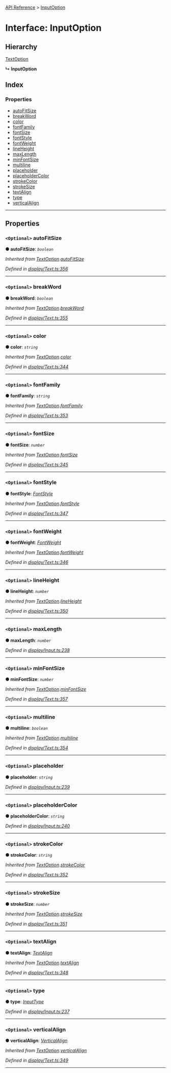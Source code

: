 [API Reference](../README.md) > [InputOption](../interfaces/inputoption.md)

# Interface: InputOption

## Hierarchy

 [TextOption](textoption.md)

**↳ InputOption**

## Index

### Properties

* [autoFitSize](inputoption.md#autofitsize)
* [breakWord](inputoption.md#breakword)
* [color](inputoption.md#color)
* [fontFamily](inputoption.md#fontfamily)
* [fontSize](inputoption.md#fontsize)
* [fontStyle](inputoption.md#fontstyle)
* [fontWeight](inputoption.md#fontweight)
* [lineHeight](inputoption.md#lineheight)
* [maxLength](inputoption.md#maxlength)
* [minFontSize](inputoption.md#minfontsize)
* [multiline](inputoption.md#multiline)
* [placeholder](inputoption.md#placeholder)
* [placeholderColor](inputoption.md#placeholdercolor)
* [strokeColor](inputoption.md#strokecolor)
* [strokeSize](inputoption.md#strokesize)
* [textAlign](inputoption.md#textalign)
* [type](inputoption.md#type)
* [verticalAlign](inputoption.md#verticalalign)

---

## Properties

<a id="autofitsize"></a>

### `<Optional>` autoFitSize

**● autoFitSize**: *`boolean`*

*Inherited from [TextOption](textoption.md).[autoFitSize](textoption.md#autofitsize)*

*Defined in [display/Text.ts:356](https://github.com/Lanfei/playable.js/blob/76571fa/src/display/Text.ts#L356)*

___
<a id="breakword"></a>

### `<Optional>` breakWord

**● breakWord**: *`boolean`*

*Inherited from [TextOption](textoption.md).[breakWord](textoption.md#breakword)*

*Defined in [display/Text.ts:355](https://github.com/Lanfei/playable.js/blob/76571fa/src/display/Text.ts#L355)*

___
<a id="color"></a>

### `<Optional>` color

**● color**: *`string`*

*Inherited from [TextOption](textoption.md).[color](textoption.md#color)*

*Defined in [display/Text.ts:344](https://github.com/Lanfei/playable.js/blob/76571fa/src/display/Text.ts#L344)*

___
<a id="fontfamily"></a>

### `<Optional>` fontFamily

**● fontFamily**: *`string`*

*Inherited from [TextOption](textoption.md).[fontFamily](textoption.md#fontfamily)*

*Defined in [display/Text.ts:353](https://github.com/Lanfei/playable.js/blob/76571fa/src/display/Text.ts#L353)*

___
<a id="fontsize"></a>

### `<Optional>` fontSize

**● fontSize**: *`number`*

*Inherited from [TextOption](textoption.md).[fontSize](textoption.md#fontsize)*

*Defined in [display/Text.ts:345](https://github.com/Lanfei/playable.js/blob/76571fa/src/display/Text.ts#L345)*

___
<a id="fontstyle"></a>

### `<Optional>` fontStyle

**● fontStyle**: *[FontStyle](../#fontstyle)*

*Inherited from [TextOption](textoption.md).[fontStyle](textoption.md#fontstyle)*

*Defined in [display/Text.ts:347](https://github.com/Lanfei/playable.js/blob/76571fa/src/display/Text.ts#L347)*

___
<a id="fontweight"></a>

### `<Optional>` fontWeight

**● fontWeight**: *[FontWeight](../#fontweight)*

*Inherited from [TextOption](textoption.md).[fontWeight](textoption.md#fontweight)*

*Defined in [display/Text.ts:346](https://github.com/Lanfei/playable.js/blob/76571fa/src/display/Text.ts#L346)*

___
<a id="lineheight"></a>

### `<Optional>` lineHeight

**● lineHeight**: *`number`*

*Inherited from [TextOption](textoption.md).[lineHeight](textoption.md#lineheight)*

*Defined in [display/Text.ts:350](https://github.com/Lanfei/playable.js/blob/76571fa/src/display/Text.ts#L350)*

___
<a id="maxlength"></a>

### `<Optional>` maxLength

**● maxLength**: *`number`*

*Defined in [display/Input.ts:238](https://github.com/Lanfei/playable.js/blob/76571fa/src/display/Input.ts#L238)*

___
<a id="minfontsize"></a>

### `<Optional>` minFontSize

**● minFontSize**: *`number`*

*Inherited from [TextOption](textoption.md).[minFontSize](textoption.md#minfontsize)*

*Defined in [display/Text.ts:357](https://github.com/Lanfei/playable.js/blob/76571fa/src/display/Text.ts#L357)*

___
<a id="multiline"></a>

### `<Optional>` multiline

**● multiline**: *`boolean`*

*Inherited from [TextOption](textoption.md).[multiline](textoption.md#multiline)*

*Defined in [display/Text.ts:354](https://github.com/Lanfei/playable.js/blob/76571fa/src/display/Text.ts#L354)*

___
<a id="placeholder"></a>

### `<Optional>` placeholder

**● placeholder**: *`string`*

*Defined in [display/Input.ts:239](https://github.com/Lanfei/playable.js/blob/76571fa/src/display/Input.ts#L239)*

___
<a id="placeholdercolor"></a>

### `<Optional>` placeholderColor

**● placeholderColor**: *`string`*

*Defined in [display/Input.ts:240](https://github.com/Lanfei/playable.js/blob/76571fa/src/display/Input.ts#L240)*

___
<a id="strokecolor"></a>

### `<Optional>` strokeColor

**● strokeColor**: *`string`*

*Inherited from [TextOption](textoption.md).[strokeColor](textoption.md#strokecolor)*

*Defined in [display/Text.ts:352](https://github.com/Lanfei/playable.js/blob/76571fa/src/display/Text.ts#L352)*

___
<a id="strokesize"></a>

### `<Optional>` strokeSize

**● strokeSize**: *`number`*

*Inherited from [TextOption](textoption.md).[strokeSize](textoption.md#strokesize)*

*Defined in [display/Text.ts:351](https://github.com/Lanfei/playable.js/blob/76571fa/src/display/Text.ts#L351)*

___
<a id="textalign"></a>

### `<Optional>` textAlign

**● textAlign**: *[TextAlign](../#textalign)*

*Inherited from [TextOption](textoption.md).[textAlign](textoption.md#textalign)*

*Defined in [display/Text.ts:348](https://github.com/Lanfei/playable.js/blob/76571fa/src/display/Text.ts#L348)*

___
<a id="type"></a>

### `<Optional>` type

**● type**: *[InputType](../#inputtype)*

*Defined in [display/Input.ts:237](https://github.com/Lanfei/playable.js/blob/76571fa/src/display/Input.ts#L237)*

___
<a id="verticalalign"></a>

### `<Optional>` verticalAlign

**● verticalAlign**: *[VerticalAlign](../#verticalalign)*

*Inherited from [TextOption](textoption.md).[verticalAlign](textoption.md#verticalalign)*

*Defined in [display/Text.ts:349](https://github.com/Lanfei/playable.js/blob/76571fa/src/display/Text.ts#L349)*

___

